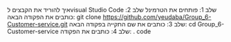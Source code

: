 איך להוריד את הקבצים לvisual Studio Code
שלב 1: פותחים את הטרמינל
שלב 2: כותבים את הפקודה הבאה: git clone https://github.com/yeudaba/Group_6-Customer-service.git
שלב 3: כותבים את שם התקייה בפקודה הבאה: cd Group_6-Customer-service
שלב 4: כותבים את הפקודה: . code 
